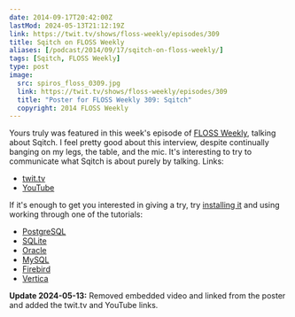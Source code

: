 ```yaml
--- 
date: 2014-09-17T20:42:00Z
lastMod: 2024-05-13T21:12:19Z
link: https://twit.tv/shows/floss-weekly/episodes/309
title: Sqitch on FLOSS Weekly
aliases: [/podcast/2014/09/17/sqitch-on-floss-weekly/]
tags: [Sqitch, FLOSS Weekly]
type: post
image:
  src: spiros_floss_0309.jpg
  link: https://twit.tv/shows/floss-weekly/episodes/309
  title: "Poster for FLOSS Weekly 309: Sqitch"
  copyright: 2014 FLOSS Weekly
---
```


Yours truly was featured in this week's episode of [FLOSS Weekly], talking
about Sqitch. I feel pretty good about this interview, despite continually
banging on my legs, the table, and the mic. It's interesting to try to
communicate what Sqitch is about purely by talking. Links:

*   [twit.tv](https://twit.tv/shows/floss-weekly/episodes/309 "Floss Weekly 309: Sqitch")
*   [YouTube](https://www.youtube.com/watch?v=TSfFzMdLHYg "FLOSS Weekly 309: Sqitch")

If it's enough to get you interested in giving a try, try [installing it] and
using working through one of the tutorials:

*   [PostgreSQL](https://metacpan.org/module/sqitchtutorial "Sqitch PostgreSQL Tutorial")
*   [SQLite](https://metacpan.org/module/sqitchtutorial-sqlite "Sqitch SQLite Tutorial")
*   [Oracle](https://metacpan.org/module/sqitchtutorial-oracle "Sqitch Oracle Tutorial")
*   [MySQL](https://metacpan.org/module/sqitchtutorial-mysql "Sqitch MySQL Tutorial")
*   [Firebird](https://metacpan.org/module/sqitchtutorial-firebird "Sqitch Firebird Tutorial")
*   [Vertica](https://metacpan.org/module/sqitchtutorial-vertica "Sqitch Vertica Tutorial")

**Update 2024-05-13:** Removed embedded video and linked from the poster and
added the twit.tv and YouTube links.

  [FLOSS Weekly]: https://twit.tv/shows/floss-weekly
  [installing it]: https://sqitch.org/
